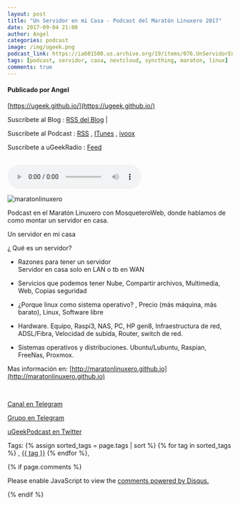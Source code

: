 ```yaml
---
layout: post
title: "Un Servidor en mi Casa - Podcast del Maratón Linuxero 2017"
date: 2017-09-04 21:00
author: Angel
categories: podcast
image: /img/ugeek.png
podcast_link: https://ia601500.us.archive.org/19/items/076.UnServidorEnMiCasaMaratnLinuxero/076.%20Un%20Servidor%20en%20mi%20Casa%20-%20Marat%C3%B3n%20Linuxero.mp3
tags: [podcast, servidor, casa, nextcloud, syncthing, maraton, linux]
comments: true
---
```

#### Publicado por Angel

[https://ugeek.github.io/](https://ugeek.github.io/)

Suscribete al Blog :  [RSS del Blog](http://feeds.feedburner.com/uGeekBlog) |

Suscribete al Podcast :  [RSS](http://feeds.feedburner.com/ugeek) , [ITunes](https://itunes.apple.com/us/podcast/ugeek/id1201421866?mt=2) , [ivoox](https://www.ivoox.com/podcast-ugeek_sq_f1383493_1.html)

Suscribete a uGeekRadio : [Feed](http://feeds.feedburner.com/uGeekRadio)

<br>

<audio controls>
  <source src="https://ia601500.us.archive.org/19/items/076.UnServidorEnMiCasaMaratnLinuxero/076.%20Un%20Servidor%20en%20mi%20Casa%20-%20Marat%C3%B3n%20Linuxero.mp3" type="audio/mpeg">
Your browser does not support the audio element.
</audio>


![maratonlinuxero](https://ugeek.github.io/img/post/maratonlinuxero.jpg)


Podcast en el Maratón Linuxero con MosqueteroWeb, donde hablamos de como montar un servidor en casa.

Un servidor en mi casa

¿ Qué es un servidor?

- Razones para tener un servidor  
   Servidor en casa solo en LAN o tb en WAN

- Servicios que podemos tener
  Nube, Compartir archivos, Multimedia, Web, Copias seguridad  

- ¿Porque linux como sistema operativo? , Precio (más máquina, más barato), Linux, Software libre  

- Hardware. Equipo, Raspi3, NAS, PC, HP gen8, Infraestructura de red, ADSL/Fibra, Velocidad de subida, Router, switch de red.

- Sistemas operativos y distribuciones. Ubuntu/Lubuntu, Raspian, FreeNas, Proxmox.

Mas información en: [http://maratonlinuxero.github.io](http://maratonlinuxero.github.io)










<br>

<!-- -------------------------------------Aquí abajo los comentarios -------------------------------------------  -->

<!-- Begin SpeakPipe code -->
<script type="text/javascript">
(function(d){
var app = d.createElement('script'); app.type = 'text/javascript'; app.async = true;
var pt = ('https:' == document.location.protocol ? 'https://' : 'http://');
app.src = pt + 'www.speakpipe.com/loader/u33wn17v7gblat29taobg3x8q901jwfj.js';
var s = d.getElementsByTagName('script')[0]; s.parentNode.insertBefore(app, s);
})(document);
</script>
<!-- End SpeakPipe code -->




[Canal en Telegram](https://t.me/uGeek)  

[Grupo en Telegram](https://t.me/uGeekPodcast)  

[uGeekPodcast en Twitter](https://twitter.com/ugeekpodcast)

Tags: {% assign sorted_tags = page.tags | sort %} {% for tag in sorted_tags %} , <span class="tag"><a href="/tag#{{ tag }}">{{ tag }}</a></span> {% endfor %},


{% if page.comments %}
<div id="disqus_thread"></div>
<script>

/**
*  RECOMMENDED CONFIGURATION VARIABLES: EDIT AND UNCOMMENT THE SECTION BELOW TO INSERT DYNAMIC VALUES FROM YOUR PLATFORM OR CMS.
*  LEARN WHY DEFINING THESE VARIABLES IS IMPORTANT: https://disqus.com/admin/universalcode/#configuration-variables*/
/*
var disqus_config = function () {
this.page.url = PAGE_URL;  // Replace PAGE_URL with your page's canonical URL variable
this.page.identifier = PAGE_IDENTIFIER; // Replace PAGE_IDENTIFIER with your page's unique identifier variable
};
*/
(function() { // DON'T EDIT BELOW THIS LINE
var d = document, s = d.createElement('script');
s.src = 'https://https-angelbcn-github-io-ugeek.disqus.com/embed.js';
s.setAttribute('data-timestamp', +new Date());
(d.head || d.body).appendChild(s);
})();
</script>
<noscript>Please enable JavaScript to view the <a href="https://disqus.com/?ref_noscript">comments powered by Disqus.</a></noscript>

{% endif %}

<script id="dsq-count-scr" src="//https-angelbcn-github-io-ugeek.disqus.com/count.js" async></script>
